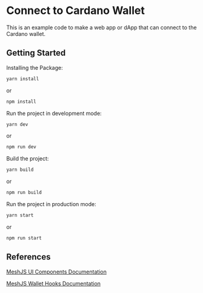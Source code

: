 # Connect to Cardano Wallet

This is an example code to make a web app or dApp that can connect to the Cardano wallet.

## Getting Started

Installing the Package:

```bash
yarn install
```

or

```bash
npm install
```

Run the project in development mode:

```bash
yarn dev
```

or

```bash
npm run dev
```

Build the project:

```bash
yarn build
```

or

```bash
npm run build
```

Run the project in production mode:

```bash
yarn start
```

or

```bash
npm run start
```

## References

[MeshJS UI Components Documentation](https://meshjs.dev/react/ui-components)

[MeshJS Wallet Hooks Documentation](https://meshjs.dev/react/wallet-hooks)
